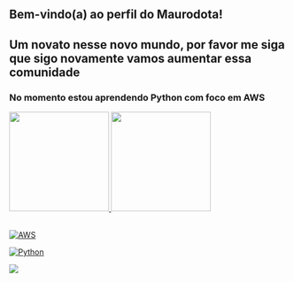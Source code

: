 ## Bem-vindo(a) ao perfil do Maurodota!

  

<h2>Um novato nesse novo mundo, por favor me siga que sigo novamente vamos aumentar essa comunidade</h2>

  

<h3> No momento estou aprendendo Python com foco em AWS </h3>

  

<div>

<a  href="https://github.com/Maurodota">

<img  height="180em"  src="https://github-readme-stats.vercel.app/api?username=Maurodota&show_icons=true&theme=tokyonight&include_all_commits=true&count_private=true"/>

<img  height="180em"  src="https://github-readme-stats.vercel.app/api/top-langs/?username=Maurodota&layout=compact&langs_count=6&theme=tokyonight"/>

  

</div>

<div  style="display: inline_block"><br>

![AWS](https://img.shields.io/badge/AWS-000.svg?style=for-the-badge&logo=amazon-aws&logoColor=white)

![Python](https://img.shields.io/badge/python-3670A0?style=for-the-badge&logo=python&logoColor=ffdd54)
 

<div>

  

<a  href="https://www.linkedin.com/in/maurodota"  target="_blank"><img  src="https://img.shields.io/badge/-LinkedIn-%230077B5?style=for-the-badge&logo=linkedin&logoColor=white"  target="_blank"></a>

